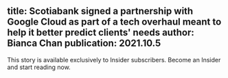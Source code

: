 title: Scotiabank signed a partnership with Google Cloud as part of a tech overhaul meant to help it better predict clients' needs
author: Bianca Chan
publication: 2021.10.5
-------
This story is available exclusively to Insider subscribers. Become an Insider and start reading now.